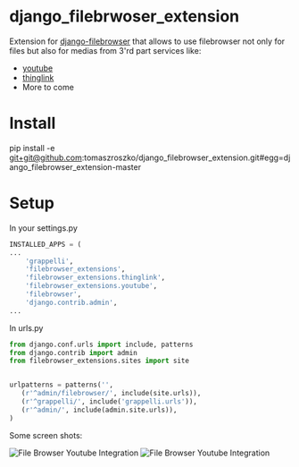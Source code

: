 # django_filebrwoser_extension #

Extension for [django-filebrowser](https://github.com/sehmaschine/django-filebrowser/ "django-filebrowser") that allows to 
use filebrowser not only for files but also for medias from 3'rd part services like:

* [youtube](https://youtube.com/ "youtube")
* [thinglink](https://www.thinglink.com/ "thinglink")
* More to come


# Install #

pip install -e git+git@github.com:tomaszroszko/django_filebrowser_extension.git#egg=django_filebrowser_extension-master

# Setup #

In your settings.py


```python
INSTALLED_APPS = (
...
    'grappelli',
    'filebrowser_extensions',
    'filebrowser_extensions.thinglink',
    'filebrowser_extensions.youtube',
    'filebrowser',
    'django.contrib.admin',
...
```

In urls.py


```python
from django.conf.urls import include, patterns
from django.contrib import admin
from filebrowser_extensions.sites import site


urlpatterns = patterns('',
   (r'^admin/filebrowser/', include(site.urls)),
   (r'^grappelli/', include('grappelli.urls')),
   (r'^admin/', include(admin.site.urls)),
)
```

Some screen shots:

![File Browser Youtube Integration](https://raw.githubusercontent.com/tomaszroszko/django_filebrowser_extension/master/docs/youtube.png)
![File Browser Youtube Integration](https://raw.githubusercontent.com/tomaszroszko/django_filebrowser_extension/master/docs/youtube2.png)